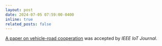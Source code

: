```yaml
---
layout: post
date: 2024-07-05 07:59:00-0400
inline: true
related_posts: false
---
```


[A paper on vehicle-road cooperation](https://ieeexplore.ieee.org/document/10632106) was accepted by *IEEE IoT Journal*.
